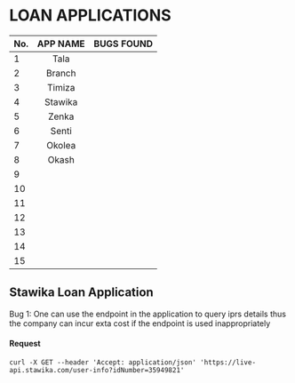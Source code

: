 # LOAN APPLICATIONS

| No. |   APP NAME   |  BUGS FOUND |
| :-- |  :--------:  | :----------: |
| 1   | Tala         |              |
| 2   | Branch       |              |
| 3   | Timiza       |              |
| 4   | Stawika      |              |
| 5   | Zenka        |
| 6   | Senti        |
| 7   | Okolea       |
| 8   | Okash        |
| 9   |              |
| 10  |              |
| 11  |              |
| 12  |              |
| 13  |              |
| 14  |              |
| 15  |              |   
## Stawika Loan Application
Bug 1:
One can use the endpoint in the application to query iprs details thus the company can incur exta cost if the endpoint is used inappropriately

#### Request
`curl -X GET --header 'Accept: application/json' 'https://live-api.stawika.com/user-info?idNumber=35949821'`
